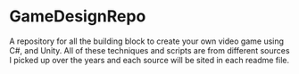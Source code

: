 # GameDesignRepo
A repository for all the building block to create your own video game using C#, and Unity. All of these techniques and scripts are from different sources I picked up over the years and each source will be sited in each readme file.
